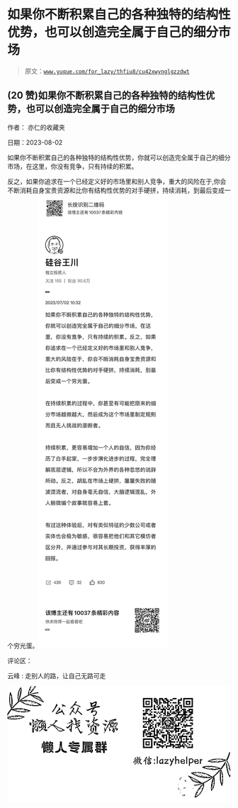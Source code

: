 # 如果你不断积累自己的各种独特的结构性优势，也可以创造完全属于自己的细分市场

> 原文：[`www.yuque.com/for_lazy/thfiu8/cu42xwynglgzzdwt`](https://www.yuque.com/for_lazy/thfiu8/cu42xwynglgzzdwt)



## (20 赞)如果你不断积累自己的各种独特的结构性优势，也可以创造完全属于自己的细分市场 

作者： 亦仁的收藏夹 

日期：2023-08-02 

如果你不断积累自己的各种独特的结构性优势，你就可以创造完全属于自己的细分市场，在这里，你没有竞争，只有持续的积累。 

反之，如果你追求在一个已经定义好的市场里和别人竞争，重大的风险在于,你会不断消耗自身宝贵资源和比你有结构性优势的对手硬拼，持续消耗，到最后变成一个穷光蛋。![](img/1e7af9658539f3743fed8266de5c055b.png)  

评论区： 

云峰 : 走别人的路，让自己无路可走 

![](img/894d30a529e7c37bcd3392323c99941c.png)  